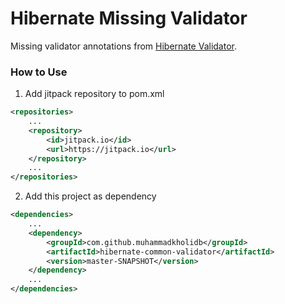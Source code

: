 # Hibernate Missing Validator
Missing validator annotations from [Hibernate Validator](https://hibernate.org/validator/).

### How to Use
1. Add jitpack repository to pom.xml
```xml
<repositories>
    ...
    <repository>
        <id>jitpack.io</id>
        <url>https://jitpack.io</url>
    </repository>
    ...
</repositories>
```
2. Add this project as dependency 
```xml
<dependencies>
    ...
    <dependency>
        <groupId>com.github.muhammadkholidb</groupId>
        <artifactId>hibernate-common-validator</artifactId>
        <version>master-SNAPSHOT</version>
    </dependency>
    ...
</dependencies>
```
